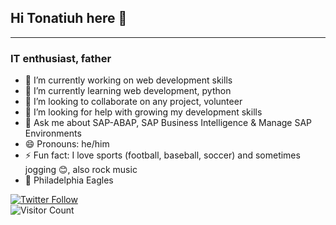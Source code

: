 ## Hi Tonatiuh here 👋
---
### IT enthusiast, father

- 🔭 I’m currently working on web development skills
- 🌱 I’m currently learning web development, python
- 👯 I’m looking to collaborate on any project, volunteer
- 🤔 I’m looking for help with growing my development skills
- 💬 Ask me about SAP-ABAP, SAP Business Intelligence & Manage SAP Environments
- 😄 Pronouns: he/him
- ⚡ Fun fact: I love sports (football, baseball, soccer) and sometimes jogging :blush:, also rock music
- :football: Philadelphia Eagles

<!-- LINKS -->
[![Twitter Follow](https://img.shields.io/twitter/follow/cshkrs?color=%231DA1F2&label=cshkrs&logo=twitter&style=for-the-badge)](https://twitter.com/cshkrs)
\
![Visitor Count](https://profile-counter.glitch.me/blackc0mb/count.svg)